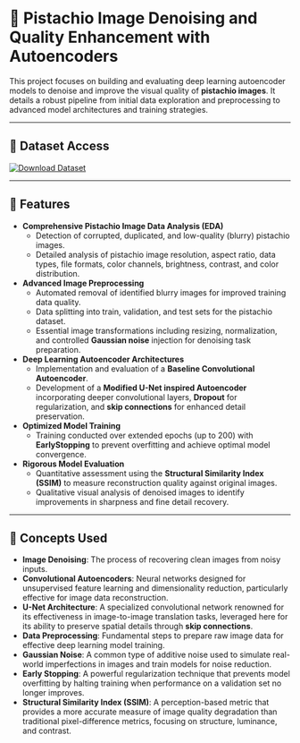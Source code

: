 # 🌰 Pistachio Image Denoising and Quality Enhancement with Autoencoders

This project focuses on building and evaluating deep learning autoencoder models to denoise and improve the visual quality of **pistachio images**. It details a robust pipeline from initial data exploration and preprocessing to advanced model architectures and training strategies.

---

## 🔗 Dataset Access

[![Download Dataset](https://img.shields.io/badge/Download%20Dataset-003366?style=for-the-badge)](https://drive.google.com/file/d/11PltRpmCYG3xc8T8MsHyRxuLzhHsAJX0/view?usp=sharing)

---

## 🔧 Features

* **Comprehensive Pistachio Image Data Analysis (EDA)**
    * Detection of corrupted, duplicated, and low-quality (blurry) pistachio images.
    * Detailed analysis of pistachio image resolution, aspect ratio, data types, file formats, color channels, brightness, contrast, and color distribution.
* **Advanced Image Preprocessing**
    * Automated removal of identified blurry images for improved training data quality.
    * Data splitting into train, validation, and test sets for the pistachio dataset.
    * Essential image transformations including resizing, normalization, and controlled **Gaussian noise** injection for denoising task preparation.
* **Deep Learning Autoencoder Architectures**
    * Implementation and evaluation of a **Baseline Convolutional Autoencoder**.
    * Development of a **Modified U-Net inspired Autoencoder** incorporating deeper convolutional layers, **Dropout** for regularization, and **skip connections** for enhanced detail preservation.
* **Optimized Model Training**
    * Training conducted over extended epochs (up to 200) with **EarlyStopping** to prevent overfitting and achieve optimal model convergence.
* **Rigorous Model Evaluation**
    * Quantitative assessment using the **Structural Similarity Index (SSIM)** to measure reconstruction quality against original images.
    * Qualitative visual analysis of denoised images to identify improvements in sharpness and fine detail recovery.

---

## 🧠 Concepts Used

* **Image Denoising**: The process of recovering clean images from noisy inputs.
* **Convolutional Autoencoders**: Neural networks designed for unsupervised feature learning and dimensionality reduction, particularly effective for image data reconstruction.
* **U-Net Architecture**: A specialized convolutional network renowned for its effectiveness in image-to-image translation tasks, leveraged here for its ability to preserve spatial details through **skip connections**.
* **Data Preprocessing**: Fundamental steps to prepare raw image data for effective deep learning model training.
* **Gaussian Noise**: A common type of additive noise used to simulate real-world imperfections in images and train models for noise reduction.
* **Early Stopping**: A powerful regularization technique that prevents model overfitting by halting training when performance on a validation set no longer improves.
* **Structural Similarity Index (SSIM)**: A perception-based metric that provides a more accurate measure of image quality degradation than traditional pixel-difference metrics, focusing on structure, luminance, and contrast.
